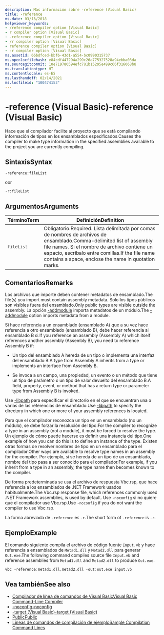 ```yaml
---
description: Más información sobre -reference (Visual Basic)
title: -reference
ms.date: 03/13/2018
helpviewer_keywords:
- /reference compiler option [Visual Basic]
- r compiler option [Visual Basic]
- -reference compiler option [Visual Basic]
- /r compiler option [Visual Basic]
- reference compiler option [Visual Basic]
- -r compiler option [Visual Basic]
ms.assetid: 66bdfced-bbf6-43d1-a554-bc0990315737
ms.openlocfilehash: e84cdf447294a299c26a775327528a94ebba03da
ms.sourcegitcommit: 10e719780594efc781b15295e499c66f316068b8
ms.translationtype: HT
ms.contentlocale: es-ES
ms.lasthandoff: 02/14/2021
ms.locfileid: "100474153"
---
```

# <a name="-reference-visual-basic"></a><span data-ttu-id="19194-103">-reference (Visual Basic)</span><span class="sxs-lookup"><span data-stu-id="19194-103">-reference (Visual Basic)</span></span>

<span data-ttu-id="19194-104">Hace que el compilador facilite al proyecto que se está compilando información de tipos en los ensamblados especificados.</span><span class="sxs-lookup"><span data-stu-id="19194-104">Causes the compiler to make type information in the specified assemblies available to the project you are currently compiling.</span></span>  
  
## <a name="syntax"></a><span data-ttu-id="19194-105">Sintaxis</span><span class="sxs-lookup"><span data-stu-id="19194-105">Syntax</span></span>  
  
```console  
-reference:fileList  
```

<span data-ttu-id="19194-106">o</span><span class="sxs-lookup"><span data-stu-id="19194-106">or</span></span>

```console
-r:fileList  
```  
  
## <a name="arguments"></a><span data-ttu-id="19194-107">Argumentos</span><span class="sxs-lookup"><span data-stu-id="19194-107">Arguments</span></span>  
  
|<span data-ttu-id="19194-108">Término</span><span class="sxs-lookup"><span data-stu-id="19194-108">Term</span></span>|<span data-ttu-id="19194-109">Definición</span><span class="sxs-lookup"><span data-stu-id="19194-109">Definition</span></span>|  
|---|---|  
|`fileList`|<span data-ttu-id="19194-110">Obligatorio.</span><span class="sxs-lookup"><span data-stu-id="19194-110">Required.</span></span> <span data-ttu-id="19194-111">Lista delimitada por comas de nombres de archivos de ensamblado.</span><span class="sxs-lookup"><span data-stu-id="19194-111">Comma-delimited list of assembly file names.</span></span> <span data-ttu-id="19194-112">Si el nombre de archivo contiene un espacio, escríbalo entre comillas.</span><span class="sxs-lookup"><span data-stu-id="19194-112">If the file name contains a space, enclose the name in quotation marks.</span></span>|  
  
## <a name="remarks"></a><span data-ttu-id="19194-113">Comentarios</span><span class="sxs-lookup"><span data-stu-id="19194-113">Remarks</span></span>  

 <span data-ttu-id="19194-114">Los archivos que importe deben contener metadatos de ensamblado.</span><span class="sxs-lookup"><span data-stu-id="19194-114">The file(s) you import must contain assembly metadata.</span></span> <span data-ttu-id="19194-115">Solo los tipos públicos son visibles fuera del ensamblado.</span><span class="sxs-lookup"><span data-stu-id="19194-115">Only public types are visible outside the assembly.</span></span> <span data-ttu-id="19194-116">La opción [-addmodule](addmodule.md) importa metadatos de un módulo.</span><span class="sxs-lookup"><span data-stu-id="19194-116">The [-addmodule](addmodule.md) option imports metadata from a module.</span></span>  
  
 <span data-ttu-id="19194-117">Si hace referencia a un ensamblado (ensamblado A) que a su vez hace referencia a otro ensamblado (ensamblado B), debe hacer referencia al ensamblado B si:</span><span class="sxs-lookup"><span data-stu-id="19194-117">If you reference an assembly (Assembly A) which itself references another assembly (Assembly B), you need to reference Assembly B if:</span></span>  
  
- <span data-ttu-id="19194-118">Un tipo del ensamblado A hereda de un tipo o implementa una interfaz del ensamblado B.</span><span class="sxs-lookup"><span data-stu-id="19194-118">A type from Assembly A inherits from a type or implements an interface from Assembly B.</span></span>  
  
- <span data-ttu-id="19194-119">Se invoca a un campo, una propiedad, un evento o un método que tiene un tipo de parámetro o un tipo de valor devuelto del ensamblado B.</span><span class="sxs-lookup"><span data-stu-id="19194-119">A field, property, event, or method that has a return type or parameter type from Assembly B is invoked.</span></span>  
  
 <span data-ttu-id="19194-120">Use [-libpath](libpath.md) para especificar el directorio en el que se encuentran una o varias de las referencias de ensamblado.</span><span class="sxs-lookup"><span data-stu-id="19194-120">Use [-libpath](libpath.md) to specify the directory in which one or more of your assembly references is located.</span></span>  
  
 <span data-ttu-id="19194-121">Para que el compilador reconozca un tipo en un ensamblado (no un módulo), se debe forzar la resolución del tipo.</span><span class="sxs-lookup"><span data-stu-id="19194-121">For the compiler to recognize a type in an assembly (not a module), it must be forced to resolve the type.</span></span> <span data-ttu-id="19194-122">Un ejemplo de cómo puede hacerse es definir una instancia del tipo.</span><span class="sxs-lookup"><span data-stu-id="19194-122">One example of how you can do this is to define an instance of the type.</span></span> <span data-ttu-id="19194-123">Existen otras formas de resolver nombres de tipo en un ensamblado para el compilador.</span><span class="sxs-lookup"><span data-stu-id="19194-123">Other ways are available to resolve type names in an assembly for the compiler.</span></span> <span data-ttu-id="19194-124">Por ejemplo, si se hereda de un tipo de un ensamblado, nombre del tipo pasa a ser conocido para el compilador.</span><span class="sxs-lookup"><span data-stu-id="19194-124">For example, if you inherit from a type in an assembly, the type name then becomes known to the compiler.</span></span>  
  
 <span data-ttu-id="19194-125">De forma predeterminada se usa el archivo de respuesta Vbc.rsp, que hace referencia a los ensamblados de .NET Framework usados habitualmente.</span><span class="sxs-lookup"><span data-stu-id="19194-125">The Vbc.rsp response file, which references commonly used .NET Framework assemblies, is used by default.</span></span> <span data-ttu-id="19194-126">Use `-noconfig` si no quiere que el compilador use Vbc.rsp.</span><span class="sxs-lookup"><span data-stu-id="19194-126">Use `-noconfig` if you do not want the compiler to use Vbc.rsp.</span></span>  
  
 <span data-ttu-id="19194-127">La forma abreviada de `-reference` es `-r`.</span><span class="sxs-lookup"><span data-stu-id="19194-127">The short form of `-reference` is `-r`.</span></span>  
  
## <a name="example"></a><span data-ttu-id="19194-128">Ejemplo</span><span class="sxs-lookup"><span data-stu-id="19194-128">Example</span></span>  

 <span data-ttu-id="19194-129">El comando siguiente compila el archivo de código fuente `Input.vb` y hace referencia a ensamblados de `Metad1.dll` y `Metad2.dll` para generar `Out.exe`.</span><span class="sxs-lookup"><span data-stu-id="19194-129">The following command compiles source file `Input.vb` and reference assemblies from `Metad1.dll` and `Metad2.dll` to produce `Out.exe`.</span></span>  
  
```console
vbc -reference:metad1.dll,metad2.dll -out:out.exe input.vb  
```  
  
## <a name="see-also"></a><span data-ttu-id="19194-130">Vea también</span><span class="sxs-lookup"><span data-stu-id="19194-130">See also</span></span>

- [<span data-ttu-id="19194-131">Compilador de línea de comandos de Visual Basic</span><span class="sxs-lookup"><span data-stu-id="19194-131">Visual Basic Command-Line Compiler</span></span>](index.md)
- [<span data-ttu-id="19194-132">-noconfig</span><span class="sxs-lookup"><span data-stu-id="19194-132">-noconfig</span></span>](noconfig.md)
- [<span data-ttu-id="19194-133">-target (Visual Basic)</span><span class="sxs-lookup"><span data-stu-id="19194-133">-target (Visual Basic)</span></span>](target.md)
- [<span data-ttu-id="19194-134">Public</span><span class="sxs-lookup"><span data-stu-id="19194-134">Public</span></span>](../../language-reference/modifiers/public.md)
- [<span data-ttu-id="19194-135">Líneas de comandos de compilación de ejemplo</span><span class="sxs-lookup"><span data-stu-id="19194-135">Sample Compilation Command Lines</span></span>](sample-compilation-command-lines.md)
